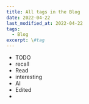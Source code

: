 ```yaml
---
title: All tags in the Blog
date: 2022-04-22
last_modified_at: 2022-04-22
tags:
  - Blog
excerpt: \#tag
---
```


- TODO
- recall
- Read
- interesting
- AI
- Edited
- 